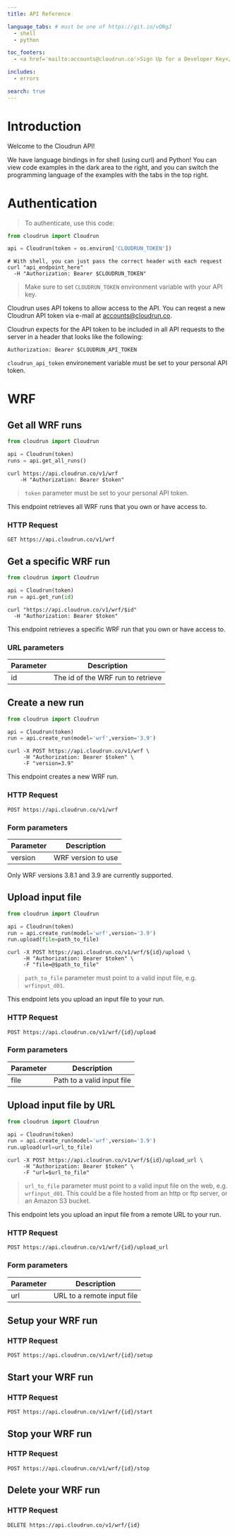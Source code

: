 ```yaml
---
title: API Reference

language_tabs: # must be one of https://git.io/vQNgJ
  - shell
  - python

toc_footers:
  - <a href='mailto:accounts@cloudrun.co'>Sign Up for a Developer Key</a>

includes:
  - errors

search: true
---
```


# Introduction

Welcome to the Cloudrun API!

We have language bindings in for shell (using curl) and Python! 
You can view code examples in the dark area to the right, 
and you can switch the programming language of the examples with the tabs in the top right.

# Authentication

> To authenticate, use this code:

```python
from cloudrun import Cloudrun

api = Cloudrun(token = os.environ['CLOUDRUN_TOKEN'])
```

```shell
# With shell, you can just pass the correct header with each request
curl "api_endpoint_here"
  -H "Authorization: Bearer $CLOUDRUN_TOKEN"
```

> Make sure to set `CLOUDRUN_TOKEN` environment variable with your API key.

Cloudrun uses API tokens to allow access to the API. 
You can reqest a new Cloudrun API token via e-mail at 
[accounts@cloudrun.co](mailto:accounts@cloudrun.co).

Cloudrun expects for the API token to be included in all API requests to the server 
in a header that looks like the following:

`Authorization: Bearer $CLOUDRUN_API_TOKEN`

<aside class="notice">
<code>cloudrun_api_token</code> environement variable must be set to your personal API token.
</aside>

# WRF

## Get all WRF runs

```python
from cloudrun import Cloudrun

api = Cloudrun(token)
runs = api.get_all_runs()
```

```shell
curl https://api.cloudrun.co/v1/wrf
    -H "Authorization: Bearer $token"
```

> `token` parameter must be set to your personal API token. 

This endpoint retrieves all WRF runs that you own or have access to.

### HTTP Request

`GET https://api.cloudrun.co/v1/wrf`

## Get a specific WRF run

```python
from cloudrun import Cloudrun

api = Cloudrun(token)
run = api.get_run(id)
```

```shell
curl "https://api.cloudrun.co/v1/wrf/$id"
  -H "Authorization: Bearer $token"
```

This endpoint retrieves a specific WRF run that you own or have access to.

### URL parameters

Parameter | Description
--------- | -----------
id        | The id of the WRF run to retrieve

## Create a new run

```python
from cloudrun import Cloudrun

api = Cloudrun(token)
run = api.create_run(model='wrf',version='3.9')
```

```shell
curl -X POST https://api.cloudrun.co/v1/wrf \
     -H "Authorization: Bearer $token" \
     -F "version=3.9"
```

This endpoint creates a new WRF run.

### HTTP Request

`POST https://api.cloudrun.co/v1/wrf`

### Form parameters

Parameter | Description
--------- | -----------
version   | WRF version to use

<aside class="notice">
Only WRF versions 3.8.1 and 3.9 are currently supported.
</aside>

## Upload input file

```python
from cloudrun import Cloudrun

api = Cloudrun(token)
run = api.create_run(model='wrf',version='3.9')
run.upload(file=path_to_file)
```

```shell
curl -X POST https://api.cloudrun.co/v1/wrf/${id}/upload \
     -H "Authorization: Bearer $token" \
     -F "file=@$path_to_file"
```

> `path_to_file` parameter must point to a valid input file, e.g. `wrfinput_d01`.

This endpoint lets you upload an input file to your run.

### HTTP Request

`POST https://api.cloudrun.co/v1/wrf/{id}/upload`

### Form parameters

Parameter | Description
--------- | -----------
file      | Path to a valid input file

## Upload input file by URL

```python
from cloudrun import Cloudrun

api = Cloudrun(token)
run = api.create_run(model='wrf',version='3.9')
run.upload(url=url_to_file)
```

```shell
curl -X POST https://api.cloudrun.co/v1/wrf/${id}/upload_url \
     -H "Authorization: Bearer $token" \
     -F "url=$url_to_file"
```

> `url_to_file` parameter must point to a valid input file
on the web, e.g. `wrfinput_d01`. This could be a file
hosted from an http or ftp server, or an Amazon S3 bucket.

This endpoint lets you upload an input file from a remote URL to your run.

### HTTP Request

`POST https://api.cloudrun.co/v1/wrf/{id}/upload_url`

### Form parameters

Parameter | Description
--------- | -----------
url       | URL to a remote input file

## Setup your WRF run

### HTTP Request

`POST https://api.cloudrun.co/v1/wrf/{id}/setup`

## Start your WRF run

### HTTP Request

`POST https://api.cloudrun.co/v1/wrf/{id}/start`

## Stop your WRF run

### HTTP Request

`POST https://api.cloudrun.co/v1/wrf/{id}/stop`

## Delete your WRF run

### HTTP Request

`DELETE https://api.cloudrun.co/v1/wrf/{id}`
